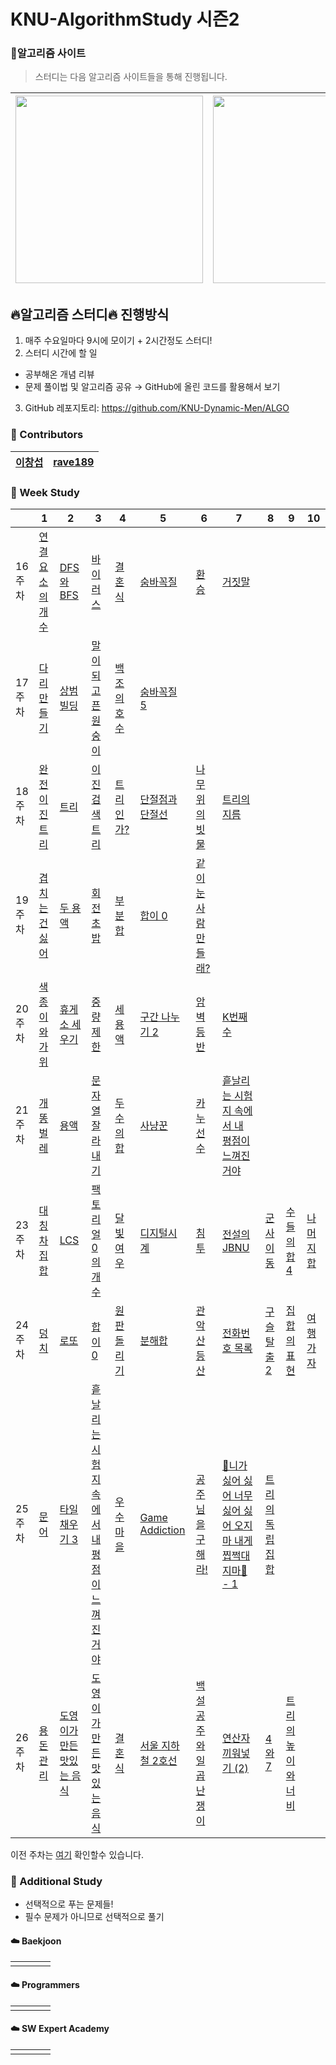 # KNU-AlgorithmStudy 시즌2

### :rainbow:알고리즘 사이트

> 스터디는 다음 알고리즘 사이트들을 통해 진행됩니다.

| [<img src="https://d2gd6pc034wcta.cloudfront.net/images/logo@2x.png" width="300">](https://www.acmicpc.net/) | [<div class="text-white bg-gray-dark mb-2"><img src="https://programmers.co.kr/assets/bi-programmers-light-0d164d49b51a123bab5cca11106145d6fac5a5ac04b8646780369c2a5bc0dd79.png" width="300"></div>](https://programmers.co.kr/) |
| :-- | :-- |

## :fire:알고리즘 스터디:fire: 진행방식

1. 매주 수요일마다 9시에 모이기 + 2시간정도 스터디!
2. 스터디 시간에 할 일
 - 공부해온 개념 리뷰
 - 문제 풀이법 및 알고리즘 공유
→ GitHub에 올린 코드를 활용해서 보기
3. GitHub 레포지토리: https://github.com/KNU-Dynamic-Men/ALGO


### :rainbow: Contributors
| [이창섭](https://github.com/ventulus95) | [rave189](https://github.com/rave189) |
| ---- | ---- |



### :rainbow: Week Study

|         | 1                                                         | 2                                                            | 3                                                            | 4                                                    | 5                                                          | 6                                                            | 7                                                            | 8                                                       | 9                                                          | 10                                                 |
| :------ | --------------------------------------------------------- | ------------------------------------------------------------ | ------------------------------------------------------------ | ---------------------------------------------------- | ---------------------------------------------------------- | ------------------------------------------------------------ | ------------------------------------------------------------ | ------------------------------------------------------- | ---------------------------------------------------------- | -------------------------------------------------- |
| 16주차  | [연결 요소의 개수](https://www.acmicpc.net/problem/11724) | [DFS와 BFS](https://www.acmicpc.net/problem/1260)            | [바이러스](https://www.acmicpc.net/problem/2606)             | [결혼식](https://www.acmicpc.net/problem/5567)       | [숨바꼭질](https://www.acmicpc.net/problem/6118)           | [환승](https://www.acmicpc.net/problem/5214)                 | [거짓말](https://www.acmicpc.net/problem/1043)               |                                                         |                                                            |                                                    |
| 17주차  | [다리 만들기](https://www.acmicpc.net/problem/2146)       | [상범 빌딩](https://www.acmicpc.net/problem/6593)            | [말이 되고픈 원숭이](https://www.acmicpc.net/problem/1600)   | [백조의 호수](https://www.acmicpc.net/problem/3197)  | [숨바꼭질 5](https://www.acmicpc.net/problem/17071)        |                                                              |                                                              |                                                         |                                                            |                                                    |
| 18주차  | [완전 이진 트리](https://www.acmicpc.net/problem/9934)    | [트리](https://www.acmicpc.net/problem/1068)                 | [이진 검색 트리](https://www.acmicpc.net/problem/5639)       | [트리인가?](https://www.acmicpc.net/problem/6416)    | [단절점과 단절선](https://www.acmicpc.net/problem/14675)   | [나무 위의 빗물](https://www.acmicpc.net/problem/17073)      | [트리의 지름](https://www.acmicpc.net/problem/1967)          |                                                         |                                                            |                                                    |
| 19주차  | [겹치는 건 싫어](https://www.acmicpc.net/problem/20922)   | [두 용액](https://www.acmicpc.net/problem/2470)              | [회전 초밥](https://www.acmicpc.net/problem/15961)           | [부분합](https://www.acmicpc.net/problem/1806)       | [합이 0](https://www.acmicpc.net/problem/3151)             | [같이 눈사람 만들래?](https://www.acmicpc.net/problem/20366) |                                                              |                                                         |                                                            |                                                    |
| 20주차  | [색종이와 가위](https://www.acmicpc.net/problem/20444)    | [휴게소 세우기](https://www.acmicpc.net/problem/1477)        | [중량제한](https://www.acmicpc.net/problem/1939)             | [세 용액](https://www.acmicpc.net/problem/2473)      | [구간 나누기 2](https://www.acmicpc.net/problem/13397)     | [암벽 등반](https://www.acmicpc.net/problem/2412)            | [K번째 수](https://www.acmicpc.net/problem/1300)             |                                                         |                                                            |                                                    |
| 21 주차 | [개똥벌레](https://www.acmicpc.net/problem/3020)          | [용액](https://www.acmicpc.net/problem/2467)                 | [문자열 잘라내기](https://www.acmicpc.net/problem/2866)      | [두 수의 합](https://www.acmicpc.net/problem/9024)   | [사냥꾼](https://www.acmicpc.net/problem/8983)             | [카누 선수](https://www.acmicpc.net/problem/9007)            | [흩날리는 시험지 속에서 내 평점이 느껴진거야](https://www.acmicpc.net/problem/17951) |                                                         |                                                            |                                                    |
| 23주차  | [대칭 차집합](https://www.acmicpc.net/problem/1269)       | [LCS](https://www.acmicpc.net/problem/9251)                  | [팩토리얼 0의 개수](https://www.acmicpc.net/problem/11687)   | [달빛 여우](https://www.acmicpc.net/problem/16118)   | [디지털시계](https://www.acmicpc.net/problem/1942)         | [침투](https://www.acmicpc.net/problem/13565)                | [전설의 JBNU](https://www.acmicpc.net/problem/12757)         | [군사 이동](https://www.acmicpc.net/problem/11085)      | [수들의 합 4](https://www.acmicpc.net/problem/2015)        | [나머지 합](https://www.acmicpc.net/problem/10986) |
| 24주차  | [덩치](https://www.acmicpc.net/problem/7568)              | [로또](https://www.acmicpc.net/problem/6603)                 | [합이 0](https://www.acmicpc.net/problem/3151)               | [원판 돌리기](https://www.acmicpc.net/problem/17822) | [분해합](https://www.acmicpc.net/problem/2231)             | [관악산 등산](https://www.acmicpc.net/problem/14699)         | [전화번호 목록](https://www.acmicpc.net/problem/5052)        | [구슬 탈출 2](https://www.acmicpc.net/problem/13460)    | [집합의 표현](https://www.acmicpc.net/problem/1717)        | [여행 가자](https://www.acmicpc.net/problem/1976)  |
| 25주차  | [문어](https://www.acmicpc.net/problem/21313)             | [타일 채우기 3](https://www.acmicpc.net/problem/14852)       | [흩날리는 시험지 속에서 내 평점이 느껴진거야](https://www.acmicpc.net/problem/17951) | [우수 마을](https://www.acmicpc.net/problem/1949)    | [Game Addiction](https://www.acmicpc.net/problem/20152)    | [공주님을 구해라!](https://www.acmicpc.net/problem/17836)    | [ 🎵니가 싫어 싫어 너무 싫어 싫어 오지 마 내게 찝쩍대지마🎵 - 1](https://www.acmicpc.net/problem/20440) | [트리의 독립집합](https://www.acmicpc.net/problem/2213) |                                                            |                                                    |
| 26주차  | [용돈 관리](https://www.acmicpc.net/problem/6236)         | [도영이가 만든 맛있는 음식](https://www.acmicpc.net/problem/2961) | [도영이가 만든 맛있는 음식](https://www.acmicpc.net/problem/2961) | [결혼식](https://www.acmicpc.net/problem/5567)       | [서울 지하철 2호선](https://www.acmicpc.net/problem/16947) | [백설 공주와 일곱 난쟁이](https://www.acmicpc.net/problem/3040) | [연산자 끼워넣기 (2)](https://www.acmicpc.net/problem/15658) | [4와 7](https://www.acmicpc.net/problem/2877)           | [트리의 높이와 너비](https://www.acmicpc.net/problem/2250) |                                                    |

이전 주차는 [여기](Table.md) 확인할수 있습니다.

### :rainbow: Additional Study

- 선택적으로 푸는 문제들!
- 필수 문제가 아니므로 선택적으로 풀기

#### :cloud: Baekjoon

|      |      |      |      |
| ---- | ---- | ---- | ---- |
|      |      |      |      |



#### :cloud: Programmers

|      |      |      |      |
| ---- | ---- | ---- | ---- |
|      |      |      |      |



#### :cloud: SW Expert Academy

|      |      |      |      |
| ---- | ---- | ---- | ---- |
|      |      |      |      |